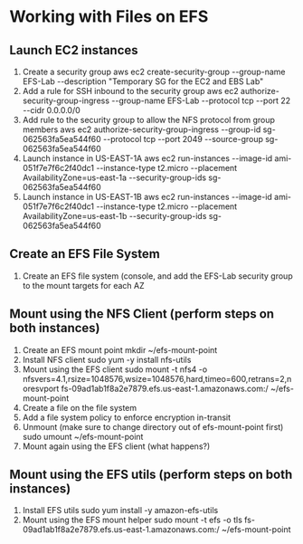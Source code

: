 # Working with Files on EFS

## Launch EC2 instances
1. Create a security group
aws ec2 create-security-group --group-name EFS-Lab --description "Temporary SG for the EC2 and EBS Lab"
2. Add a rule for SSH inbound to the security group
aws ec2 authorize-security-group-ingress --group-name EFS-Lab --protocol tcp --port 22 --cidr 0.0.0.0/0
3. Add rule to the security group to allow the NFS protocol from group members
aws ec2 authorize-security-group-ingress --group-id sg-062563fa5ea544f60 --protocol tcp --port 2049 --source-group sg-062563fa5ea544f60
4. Launch instance in US-EAST-1A
aws ec2 run-instances --image-id ami-051f7e7f6c2f40dc1 --instance-type t2.micro --placement AvailabilityZone=us-east-1a --security-group-ids sg-062563fa5ea544f60
5. Launch instance in US-EAST-1B
aws ec2 run-instances --image-id ami-051f7e7f6c2f40dc1 --instance-type t2.micro --placement AvailabilityZone=us-east-1b --security-group-ids sg-062563fa5ea544f60

## Create an EFS File System
1. Create an EFS file system (console, and add the EFS-Lab security group to the mount targets for each AZ

## Mount using the NFS Client (perform steps on both instances)
1. Create an EFS mount point
mkdir ~/efs-mount-point
2. Install NFS client
sudo yum -y install nfs-utils
3. Mount using the EFS client
sudo mount -t nfs4 -o nfsvers=4.1,rsize=1048576,wsize=1048576,hard,timeo=600,retrans=2,noresvport fs-09ad1ab1f8a2e7879.efs.us-east-1.amazonaws.com:/ ~/efs-mount-point
4. Create a file on the file system
5. Add a file system policy to enforce encryption in-transit
6. Unmount (make sure to change directory out of efs-mount-point first)
sudo umount ~/efs-mount-point
4. Mount again using the EFS client (what happens?)

## Mount using the EFS utils (perform steps on both instances)
1. Install EFS utils
sudo yum install -y amazon-efs-utils
2. Mount using the EFS mount helper
sudo mount -t efs -o tls fs-09ad1ab1f8a2e7879.efs.us-east-1.amazonaws.com:/ ~/efs-mount-point